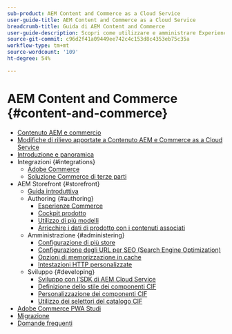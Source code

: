 ```yaml
---
sub-product: AEM Content and Commerce as a Cloud Service
user-guide-title: AEM Content and Commerce as a Cloud Service
breadcrumb-title: Guida di AEM Content and Commerce
user-guide-description: Scopri come utilizzare e amministrare Experience Manager Content and Commerce as a Cloud Service.
source-git-commit: c96d2f41a09449ee742c4c153d8c4353eb75c35a
workflow-type: tm+mt
source-wordcount: '109'
ht-degree: 54%

---
```



# AEM Content and Commerce {#content-and-commerce}

+ [Contenuto AEM e commercio](/help/commerce-cloud/home.md)
+ [Modifiche di rilievo apportate a Contenuto AEM e Commerce as a Cloud Service](changes.md)
+ [Introduzione e panoramica](introduction.md)
+ Integrazioni {#integrations}
   + [Adobe Commerce](integrating/magento.md)
   + [Soluzione Commerce di terze parti](integrating/third-party.md)
+ AEM Storefront {#storefront}
   + [Guida introduttiva](getting-started.md)
   + Authoring {#authoring}
      + [Esperienze Commerce](authoring/authoring-commerce-experiences.md)
      + [Cockpit prodotto](authoring/product-cockpit.md)
      + [Utilizzo di più modelli](authoring/multi-template-usage.md)
      + [Arricchire i dati di prodotto con i contenuti associati](authoring/enrich-product-associated-content.md)
   + Amministrazione {#administering}
      + [Configurazione di più store](configuring/multi-store-setup.md)
      + [Configurazione degli URL per SEO (Search Engine Optimization)](configuring/advanced-url-configuration.md)
      + [Opzioni di memorizzazione in cache](configuring/caching.md)
      + [Intestazioni HTTP personalizzate](/help/commerce-cloud/configuring/custom-http-headers.md)
   + Sviluppo {#developing}
      + [Sviluppo con l’SDK di AEM Cloud Service](develop.md)
      + [Definizione dello stile dei componenti CIF](customizing/style-cif-component.md)
      + [Personalizzazione dei componenti CIF](customizing/customize-cif-components.md)
      + [Utilizzo dei selettori del catalogo CIF](customizing/use-cif-pickers.md)
+ [Adobe Commerce PWA Studi](/help/commerce-cloud/pwa-studio/getting-started.md)
+ [Migrazione](migration.md)
+ [Domande frequenti](faq.md)
